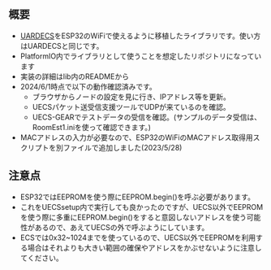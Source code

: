 ## 概要
- [UARDECS](https://uecs.org/arduino/uardecs.html)をESP32のWiFiで使えるように移植したライブラリです。使い方はUARDECSと同じです。
- PlatformIO内でライブラリとして使うことを想定したリポジトリになっています
- 実装の詳細はlib内のREADMEから
- 2024/6/1時点で以下の動作確認済みです。
    - ブラウザからノードの設定を見に行き、IPアドレス等を更新。
    - UECSパケット送受信支援ツールでUDPが来ているのを確認。
    - UECS-GEARでテストデータの受信を確認。(サンプルのデータ受信は、RoomEst1.iniを使って確認できます。)
- MACアドレスの入力が必要なので、ESP32のWiFiのMACアドレス取得用スクリプトを別ファイルで追加しました(2023/5/28)

## 注意点
- ESP32ではEEPROMを使う際にEEPROM.begin()を呼ぶ必要があります。
- これをUECSsetup内で実行しても良かったのですが、UECS以外でEEPROMを使う際に多重にEEPROM.begin()をすると意図しないアドレスを使う可能性があるので、あえてUECSの外で呼ぶようにしています。
- ECSでは0x32~1024までを使っているので、UECS以外でEEPROMを利用する場合はそれよりも大きい範囲の確保やアドレスをかぶせないように注意してください。
